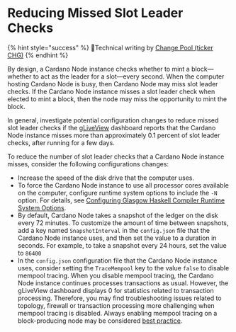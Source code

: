 # Reducing Missed Slot Leader Checks

{% hint style="success" %}
:ledger:Technical writing by [Change Pool (ticker CHG)](https://change.paradoxicalsphere.com)
{% endhint %}

By design, a Cardano Node instance checks whether to mint a block—whether to act as the leader for a slot—every second. When the computer hosting Cardano Node is busy, then Cardano Node may miss slot leader checks. If the Cardano Node instance misses a slot leader check when elected to mint a block, then the node may miss the opportunity to mint the block.

In general, investigate potential configuration changes to reduce missed slot leader checks if the [gLiveView](../part-iii-operation/starting-the-nodes.md#gliveview) dashboard reports that the Cardano Node instance misses more than approximately 0.1 percent of slot leader checks, after running for a few days.

To reduce the number of slot leader checks that a Cardano Node instance misses, consider the following configurations changes:

- Increase the speed of the disk drive that the computer uses.
- To force the Cardano Node instance to use all processor cores available on the computer, configure runtime system options to include the `-N` option. For details, see [Configuring Glasgow Haskell Compiler Runtime System Options](./configuring-runtime-options.md).
- By default, Cardano Node takes a snapshot of the ledger on the disk every 72 minutes. To customize the amount of time between snapshots, add a key named `SnapshotInterval` in the `config.json` file that the Cardano Node instance uses, and then set the value to a duration in seconds. For example, to take a snapshot every 24 hours, set the value to `86400` <!-- Source: https://cardano.stackexchange.com/questions/4532/missed-slot-leader-checks -->
- In the `config.json` configuration file that the Cardano Node instance uses, consider setting the `TraceMempool` key to the value `false` to disable mempool tracing. When you disable mempool tracing, the Cardano Node instance continues processes transactions as usual. However, the gLiveView dashboard displays 0 for statistics related to transaction processing. Therefore, you may find troubleshooting issues related to topology, firewall or transaction processing more challenging when mempool tracing is disabled. Always enabling mempool tracing on a block-producing node may be considered [best practice](https://github.com/input-output-hk/cardano-node/issues/2350).

